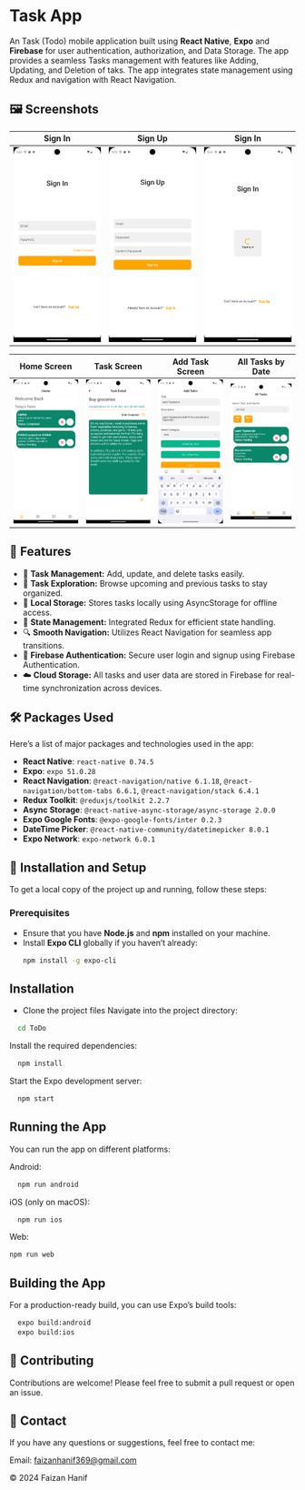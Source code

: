 # Task App

An Task (Todo) mobile application built using **React Native**, **Expo** and **Firebase** for user authentication, authorization, and Data Storage. The app provides a seamless Tasks management with features like Adding, Updating, and Deletion of taks. The app integrates state management using Redux and navigation with React Navigation.

## 🖼 Screenshots

| Sign In                                     | Sign Up                                   | Sign In                                    |
|---------------------------------------------|-------------------------------------------|--------------------------------------------|
| ![Sign In Screen](https://github.com/faiziop05/Task-App/blob/main/UI%20images/Screenshot_1727957016.png) | ![Sign Up Screen](https://github.com/faiziop05/Task-App/blob/main/UI%20images/Screenshot_1727957022.png) | ![Sign In](https://github.com/faiziop05/Task-App/blob/main/UI%20images/Screenshot_1727957049.png) |

| Home Screen                                 | Task Screen                               | Add Task Screen                            | All Tasks by Date                          |       
|---------------------------------------------|-------------------------------------------|--------------------------------------------|--------------------------------------------|
| ![Home Screen](https://github.com/faiziop05/Task-App/blob/main/UI%20images/Screenshot_1727958203.png) | ![Task Screen](https://github.com/faiziop05/Task-App/blob/main/UI%20images/Screenshot_1727957901.png) | ![Add Task Screen](https://github.com/faiziop05/Task-App/blob/main/UI%20images/Screenshot_1727957281.png) | ![All Tasks](https://github.com/faiziop05/Task-App/blob/main/UI%20images/Screenshot_1727957539.png) 


## 📜 Features

- 📝 **Task Management:** Add, update, and delete tasks easily.
- 📅 **Task Exploration:** Browse upcoming and previous tasks to stay organized.
- 💾 **Local Storage:** Stores tasks locally using AsyncStorage for offline access.
- 🔄 **State Management:** Integrated Redux for efficient state handling.
- 🔍 **Smooth Navigation:** Utilizes React Navigation for seamless app transitions.
- 🔐 **Firebase Authentication:** Secure user login and signup using Firebase Authentication.
- ☁️ **Cloud Storage:** All tasks and user data are stored in Firebase for real-time synchronization across devices.

## 🛠 Packages Used

Here’s a list of major packages and technologies used in the app:

- **React Native**: `react-native 0.74.5`
- **Expo**: `expo 51.0.28`
- **React Navigation**: `@react-navigation/native 6.1.18`, `@react-navigation/bottom-tabs 6.6.1`, `@react-navigation/stack 6.4.1`
- **Redux Toolkit**: `@reduxjs/toolkit 2.2.7`
- **Async Storage**: `@react-native-async-storage/async-storage 2.0.0`
- **Expo Google Fonts**: `@expo-google-fonts/inter 0.2.3`
- **DateTime Picker**: `@react-native-community/datetimepicker 8.0.1`
- **Expo Network**: `expo-network 6.0.1`

## 🚀 Installation and Setup

To get a local copy of the project up and running, follow these steps:

### Prerequisites

- Ensure that you have **Node.js** and **npm** installed on your machine.
- Install **Expo CLI** globally if you haven’t already:
  ```bash
  npm install -g expo-cli
## Installation
- Clone the project files
Navigate into the project directory:
```bash
  cd ToDo
```
Install the required dependencies:
```bash
  npm install
```
Start the Expo development server:
```bash
  npm start
```
## Running the App
You can run the app on different platforms:

Android:
```bash
  npm run android
```
iOS (only on macOS):
```bash
  npm run ios
```
Web:
```bash
npm run web
```
## Building the App
For a production-ready build, you can use Expo’s build tools:
```bash
  expo build:android
  expo build:ios
```
## 🤝 Contributing
Contributions are welcome! Please feel free to submit a pull request or open an issue.

## 📧 Contact
If you have any questions or suggestions, feel free to contact me:

Email: faizanhanif369@gmail.com

© 2024 Faizan Hanif
